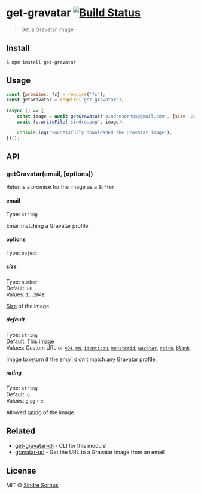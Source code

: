# get-gravatar [![Build Status](https://travis-ci.org/sindresorhus/get-gravatar.svg?branch=master)](https://travis-ci.org/sindresorhus/get-gravatar)

> Get a Gravatar image


## Install

```
$ npm install get-gravatar
```


## Usage

```js
const {promises: fs} = require('fs');
const getGravatar = require('get-gravatar');

(async () => {
	const image = await getGravatar('sindresorhus@gmail.com', {size: 200});
	await fs.writeFile('sindre.png', image);

	console.log('Successfully downloaded the Gravatar image');
})();
```


## API

### getGravatar(email, [options])

Returns a promise for the image as a `Buffer`.

#### email

Type: `string`

Email matching a Gravatar profile.

#### options

Type: `object`

##### size

Type: `number`<br>
Default: `80`<br>
Values: `1..2048`

[Size](https://en.gravatar.com/site/implement/images/#size) of the image.

##### default

Type: `string`<br>
Default: [This image](https://gravatar.com/avatar/00000000000000000000000000000000)<br>
Values: Custom URL or [`404`](https://gravatar.com/avatar/5cc22f8c06631cccead907acbb627b69?default=404), [`mm`](https://gravatar.com/avatar/5cc22f8c06631cccead907acbb627b69?default=mm), [`identicon`](https://gravatar.com/avatar/5cc22f8c06631cccead907acbb627b69?default=identicon), [`monsterid`](https://gravatar.com/avatar/5cc22f8c06631cccead907acbb627b69?default=monsterid), [`wavatar`](https://gravatar.com/avatar/5cc22f8c06631cccead907acbb627b69?default=wavatar), [`retro`](https://gravatar.com/avatar/5cc22f8c06631cccead907acbb627b69?default=retro), [`blank`](https://gravatar.com/avatar/5cc22f8c06631cccead907acbb627b69?default=blank)

[Image](https://en.gravatar.com/site/implement/images/#default-image) to return if the email didn't match any Gravatar profile.

##### rating

Type: `string`<br>
Default: `g`<br>
Values: `g` `pg` `r` `x`

Allowed [rating](https://en.gravatar.com/site/implement/images/#rating) of the image.


## Related

- [get-gravatar-cli](https://github.com/SamVerschueren/get-gravatar-cli) - CLI for this module
- [gravatar-url](https://github.com/sindresorhus/gravatar-url) - Get the URL to a Gravatar image from an email


## License

MIT © [Sindre Sorhus](https://sindresorhus.com)
